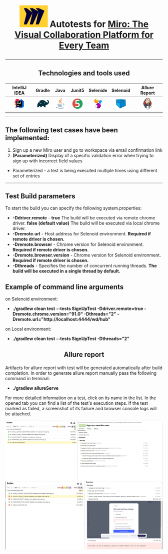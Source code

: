 
# <p align="center"> <img src="images/Miro.png" width="90" height="70">  Autotests for [Miro: The Visual Collaboration Platform for Every Team](https://miro.com/)</p>
___
##  <p align="center"> Technologies and tools used </p>
| IntelliJ IDEA | Gradle | Java | Junit5 | Selenide | Selenoid | Allure Report |
|:------:|:----:|:----:|:------:|:------:|:--------:|:-------------:|
| <img src="images/Intellij.svg" width="40" height="40"> | <img src="images/Gradle.svg" width="40" height="40"> | <img src="images/Java.svg" width="40" height="40"> | <img src="images/Junit5.svg" width="40" height="40"> | <img src="images/Selenide.svg" width="40" height="40"> | <img src="images/Selenoid.svg" width="40" height="40"> | <img src="images/Jenkins.svg" width="40" height="40"> | <img src="images/Allure Report.svg" width="40" height="40"> |

___
## The following test cases have been implemented:

1. Sign up a new Miro user and go to workspace via email confirmation link
2. **(Parameterized)** Display of a specific validation error when trying to sign up with incorrect field values
* Parameterized - a test is being executed multiple times using different set of entries 

___
## Test Build parameters
To start the build you can specify the following system.properties:

* **-Ddriver.remote** - **true** The build will be executed via remote chrome driver. **false (default value)** The build will be executed via local chrome driver.
* **-Dremote.url** - Host address for Selenoid environment. **Required if remote driver is chosen.**
* **-Dremote.browser** - Chrome version for Selenoid environment. **Required if remote driver is chosen.**
* **-Dremote.browser.version** - Chrome version for Selenoid environment. **Required if remote driver is chosen.**
* **-Dthreads** - Specifies the number of concurrent running threads. **The build will be executed in a single thread by default.**
## Example of command line arguments
on Selenoid environment:
* **./gradlew clean test --tests SignUpTest -Ddriver.remote=true -Dremote.chrome.version="91.0" -Dthreads="2" -Dremote.url="http://localhost:4444/wd/hub"** 

on Local environment:
* **./gradlew clean test --tests SignUpTest -Dthreads="2"** </p>

## <p align="center"> Allure report</p>
Artifacts for allure report with test will be generated automatically after build completion. In order to generate allure report manually pass the following command in terminal:
* **./gradlew allureServe**

For more detailed information on a test, click on its name in the list. In the opened tab you can find a list of the test's execution steps. If the test marked as failed, a screenshot of its failure and browser console logs will be attached.

![TestSuccess](images/AllureSuccess.jpg)
![TestFailed](images/AllureFailed.jpg)
